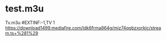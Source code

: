 # test.m3u
Tv.m3u
#EXTINF:-1,TV 1
https://download1499.mediafire.com/ldk6frma864g/miz74qgbzxorkic/stream.ts+%281%29
